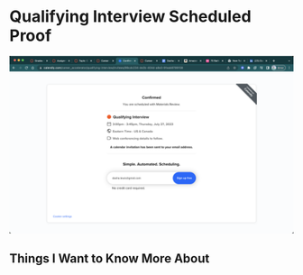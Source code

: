 # Qualifying Interview Scheduled Proof

![Qualifying Interview Proof](img/qualifyingInterviewProof.png)

## Things I Want to Know More About
